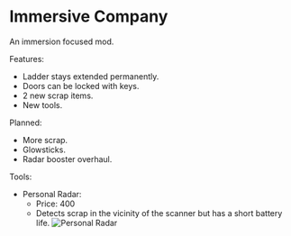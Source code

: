 
# Immersive Company

An immersion focused mod.

Features:

-    Ladder stays extended permanently.
-    Doors can be locked with keys.
-    2 new scrap items.
-    New tools.

Planned:

-    More scrap.
-    Glowsticks.
-    Radar booster overhaul.

Tools:
- Personal Radar:
  -   Price: 400
  -   Detects scrap in the vicinity of the scanner but has a short battery life.
  ![Personal Radar](https://i.ibb.co/7kbjfgg/Capture.png "Personal Radar")

